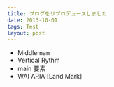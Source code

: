 ```yaml
---
title: ブログをリプロデュースしました
date: 2013-10-01
tags: Test
layout: post
---
```


* Middleman
* Vertical Rythm
* main 要素
* WAI ARIA [Land Mark]







